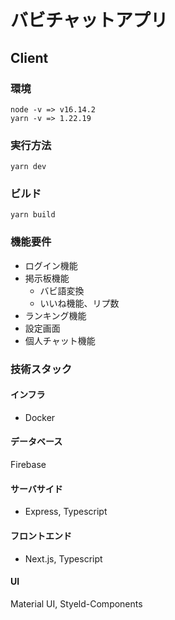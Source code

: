 # バビチャットアプリ

## Client
### 環境
```
node -v => v16.14.2
yarn -v => 1.22.19
```
### 実行方法
```
yarn dev
```
### ビルド
```
yarn build
```
### 機能要件
- ログイン機能
- 掲示板機能
  - バビ語変換
  - いいね機能、リプ数
- ランキング機能
- 設定画面
- 個人チャット機能

### 技術スタック
#### インフラ
- Docker
#### データベース
Firebase
#### サーバサイド
- Express, Typescript
#### フロントエンド
- Next.js, Typescript
#### UI
Material UI, Styeld-Components